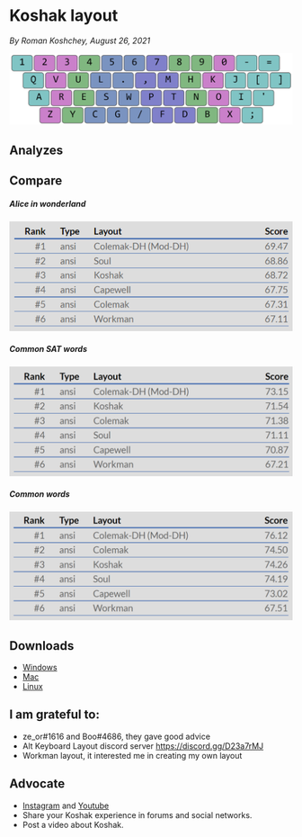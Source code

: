 # Koshak layout

*By Roman Koshchey, August 26, 2021*

![Layout image](img/layout.png)

## Analyzes
  


## Compare
##### Alice in wonderland
![Alice in wonderland](img/alice-in-wonderland.png)

##### Common SAT words
![Common SAT words](img/common-SAT-words.png)

##### Common words
![Common words](img/common-words.png)

## Downloads
- [Windows](download/koshak-windows.zip)
- [Mac](download/koshak-mac.zip)
- [Linux](download/koshak-linux.zip)

## I am grateful to:
- ze_or#1616 and Boo#4686, they gave good advice
- Alt Keyboard Layout discord server https://discord.gg/D23a7rMJ
- Workman layout, it interested me in creating my own layout


## Advocate
* [Instagram](https://www.instagram.com/koshcher_sw/) and [Youtube](https://www.youtube.com/channel/UC76gVI16vbdC1Bwa87bECyw)
* Share your Koshak experience in forums and social networks.
* Post a video about Koshak.
